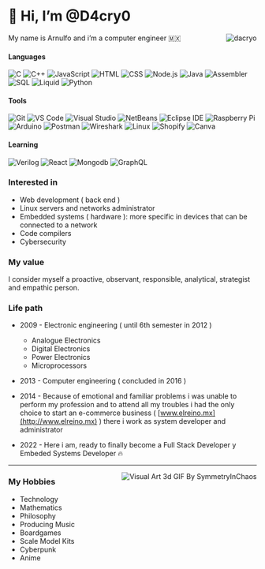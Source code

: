 # 👋 Hi, I’m @D4cry0

<img src="https://vcoresystems.sfo3.digitaloceanspaces.com/D%20A%20C%20R%20Y%20O.png" align="right" alt="dacryo" title="dacryo" />

My name is Arnulfo and i’m a computer engineer 🇲🇽

#### Languages
![C](https://img.shields.io/badge/-C-A8B9CC?logo=c&logoColor=black&logoWidth=30&style=flat-square "C")
![C++](https://img.shields.io/badge/-C++-00599C?logo=cplusplus&logoColor=white&logoWidth=30&style=flat-square "C++")
![JavaScript](https://img.shields.io/badge/-JavaScript-F7DF1E?logo=javascript&logoColor=black&logoWidth=30&style=flat-square "JavaScript")
![HTML](https://img.shields.io/badge/-HTML-E34F26?logo=html5&logoColor=black&logoWidth=30&style=flat-square "HTML")
![CSS](https://img.shields.io/badge/-CSS-1572B6?logo=css3&logoColor=black&logoWidth=30&style=flat-square "CSS")
![Node.js](https://img.shields.io/badge/-Node.js-339933?logo=node.js&logoColor=black&logoWidth=30&style=flat-square "Node.js")
![Java](https://img.shields.io/badge/-Java-F80000?logo=oracle&logoColor=white&logoWidth=30&style=flat-square "Java")
![Assembler](https://img.shields.io/badge/-Assembler-CCCCCC?style=flat-square "Assembler")
![SQL](https://img.shields.io/badge/-SQL-4479A1?logo=mysql&logoColor=white&style=flat-square "SQL")
![Liquid](https://img.shields.io/badge/-Liquid-ADD8E6?style=flat-square "Liquid")
![Python](https://img.shields.io/badge/-Python-3776AB?logo=python&logoColor=black&style=flat-square "Python")
#### Tools
![Git](https://img.shields.io/badge/-Git-F05032?logo=git&logoColor=white&style=flat-square "Git")
![VS Code](https://img.shields.io/badge/-VS%20Code-007ACC?logo=visualstudiocode&logoColor=black&style=flat-square "VS Code")
![Visual Studio](https://img.shields.io/badge/-Visual%20Studio-5C2D91?logo=visualstudio&logoColor=black&style=flat-square "Visual Studio")
![NetBeans](https://img.shields.io/badge/-NetBeans-1B6AC6?logo=apachenetbeanside&logoColor=white&style=flat-square "NetBeans")
![Eclipse IDE](https://img.shields.io/badge/-Eclipse%20IDE-2C2255?logo=eclipseide&logoColor=white&style=flat-square "Eclipse IDE")
![Raspberry Pi](https://img.shields.io/badge/-Raspberry%20Pi-A22846?logo=raspberrypi&logoColor=white&style=flat-square "Raspberry Pi")
![Arduino](https://img.shields.io/badge/-Arduino-00979D?logo=arduino&logoColor=white&style=flat-square "Arduino")
![Postman](https://img.shields.io/badge/-Postman-FF6C37?logo=postman&logoColor=black&style=flat-square "Postman")
![Wireshark](https://img.shields.io/badge/-Wireshark-1679A7?logo=wireshark&logoColor=white&style=flat-square "Wreshark")
![Linux](https://img.shields.io/badge/-Linux-FCC624?logo=linux&logoColor=black&logoWidth=30&style=flat-square "Linux")
![Shopify](https://img.shields.io/badge/-Shopify%20Dev-7AB55C?logo=shopify&logoColor=black&logoWidth=30&style=flat-square "Shopify Dev")
![Canva](https://img.shields.io/badge/-Canva-00C4CC?logo=canva&logoColor=black&logoWidth=30&style=flat-square "Canva")
#### Learning
![Verilog](https://img.shields.io/badge/-Verilog-779eb2?style=flat-square "Verilog")
![React](https://img.shields.io/badge/-React-61DAFB?logo=react&logoColor=black&logoWidth=30&style=flat-square  "React")
![Mongodb](https://img.shields.io/badge/-MongoDB-47A248?logo=mongodb&logoColor=black&style=flat-square "Mongodb")
![GraphQL](https://img.shields.io/badge/-GraphQL-E10098?logo=graphql&logoColor=white&style=flat-square "GraphQL")
  
### Interested in
- Web development ( back end )
- Linux servers and networks administrator
- Embedded systems ( hardware ): more specific in devices that can be connected to a network
- Code compilers
- Cybersecurity

### My value
I consider myself a proactive, observant, responsible, analytical, strategist and empathic person. 

### Life path

- 2009 - Electronic engineering ( until 6th semester in 2012 )
   - Analogue Electronics
   - Digital Electronics
   - Power Electronics
   - Microprocessors

- 2013 - Computer engineering ( concluded in 2016 )

- 2014 - Because of emotional and familiar problems i was unable to perform my profession and to attend all my troubles i had the only choice to start an e-commerce business  ( [www.elreino.mx](http://www.elreino.mx) ) there i work as system developer and administrator

- 2022 - Here i am, ready to finally become a Full Stack Developer y Embeded Systems Developer 🔥

<hr />

<img src="https://vcoresystems.sfo3.digitaloceanspaces.com/giphy.gif" align="right" alt="Visual Art 3d GIF By SymmetryInChaos" title="Visual Art 3d GIF By SymmetryInChaos" />

### My Hobbies
- Technology
- Mathematics
- Philosophy
- Producing Music
- Boardgames
- Scale Model Kits
- Cyberpunk
- Anime

<!---
D4cry0/D4cry0 is a ✨ special ✨ repository because its `README.md` (this file) appears on your GitHub profile.
You can click the Preview link to take a look at your changes.
--->
